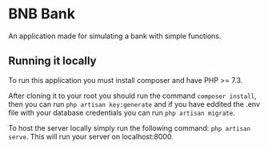# BNB Bank
An application made for simulating a bank with simple functions.

## Running it locally
To run this application you must install composer and have PHP >= 7.3.

After cloning it to your root you should run the command ```composer install```, then you can run ```php artisan key:generate``` and if you have eddited the .env file with your database credentials you can run ```php artisan migrate```.

To host the server locally simply run the following command: ```php artisan serve```. This will run your server on localhost:8000.
